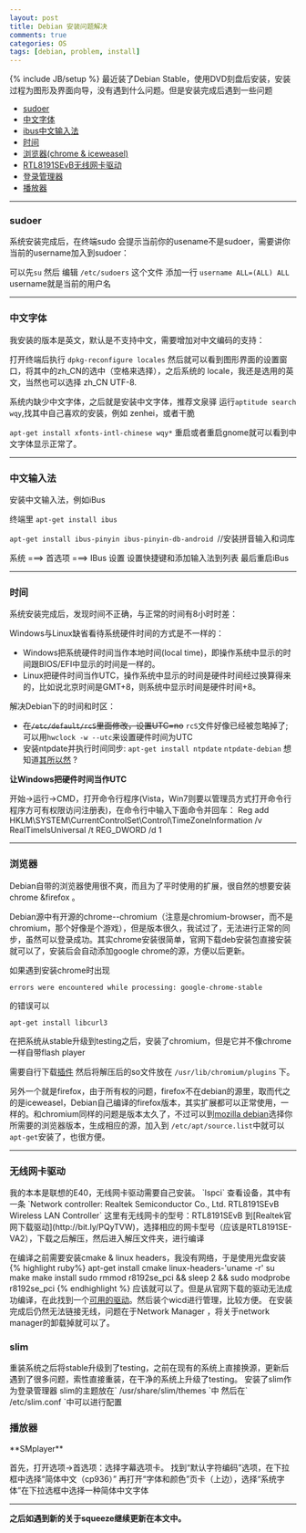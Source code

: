 ```yaml
---
layout: post
title: Debian 安装问题解决
comments: true
categories: OS
tags: [debian, problem, install]
---
```

{% include JB/setup %}
最近装了Debian Stable，使用DVD刻盘后安装，安装过程为图形及界面向导，没有遇到什么问题。但是安装完成后遇到一些问题

* [sudoer](#sudoer)
* [中文字体](#font)
* [ibus中文输入法](#input)
* [时间](#time)
* [浏览器(chrome & iceweasel)](#browser)
* [RTL8191SEvB无线网卡驱动](#driver)
* [登录管理器](#slim)
* [播放器](#media)
 
*** 
<h3 id="sudoer">sudoer</h3>

系统安装完成后，在终端sudo 会提示当前你的usename不是sudoer，需要讲你当前的username加入到sudoer：

可以先`su` 然后
编辑 `/etc/sudoers` 这个文件
添加一行
`username ALL=(ALL) ALL`	
username就是当前的用户名

***
<h3 id="font">中文字体</h3>
我安装的版本是英文，默认是不支持中文，需要增加对中文编码的支持：

打开终端后执行
`dpkg-reconfigure locales`
然后就可以看到图形界面的设置窗口，将其中的zh_CN的选中（空格来选择），之后系统的 locale，我还是选用的英文，当然也可以选择 zh_CN UTF-8.

系统内缺少中文字体，之后就是安装中文字体，推荐文泉驿
运行`aptitude search wqy`,找其中自己喜欢的安装，例如 zenhei，或者干脆

`apt-get install xfonts-intl-chinese wqy*`
重启或者重启gnome就可以看到中文字体显示正常了。

***
<h3 id="input">中文输入法</h3>
安装中文输入法，例如iBus

终端里
`apt-get install ibus`

`apt-get install ibus-pinyin ibus-pinyin-db-android `//安装拼音输入和词库

系统 ===> 首选项 ===> IBus 设置
设置快捷键和添加输入法到列表
最后重启iBus

*****
<h3 id="time">时间</h3>
系统安装完成后，发现时间不正确，与正常的时间有8小时时差：

Windows与Linux缺省看待系统硬件时间的方式是不一样的：

- Windows把系统硬件时间当作本地时间(local time)，即操作系统中显示的时间跟BIOS/EFI中显示的时间是一样的。
- Linux把硬件时间当作UTC，操作系统中显示的时间是硬件时间经过换算得来的，比如说北京时间是GMT+8，则系统中显示时间是硬件时间+8。

解决Debian下的时间和时区：

 - ~~在`/etc/default/rcS`里面修改，设置UTC=no~~ ` rcS `文件好像已经被忽略掉了; 可以用` hwclock -w --utc `来设置硬件时间为UTC
 - 安装ntpdate并执行时间同步:
 `apt-get install ntpdate`
 `ntpdate-debian`
想知道[其所以然](http://heart5.com/?p=98) ?

**让Windows把硬件时间当作UTC** 

开始->运行->CMD，打开命令行程序(Vista，Win7则要以管理员方式打开命令行程序方可有权限访问注册表)，在命令行中输入下面命令并回车： 
Reg add HKLM\SYSTEM\CurrentControlSet\Control\TimeZoneInformation /v RealTimeIsUniversal /t REG_DWORD /d 1 

*****
<h3 id="browser">浏览器</h3>
Debian自带的浏览器使用很不爽，而且为了平时使用的扩展，很自然的想要安装chrome &firefox 。

Debian源中有开源的chrome--chromium（注意是chromium-browser，而不是chromium，那个好像是个游戏），但是版本很久，我试过了，无法进行正常的同步，虽然可以登录成功。其实chrome安装很简单，官网下载deb安装包直接安装就可以了，安装后会自动添加google chrome的源，方便以后更新。

如果遇到安装chrome时出现

	errors were encountered while processing: google-chrome-stable

的错误可以

	apt-get install libcurl3

在把系统从stable升级到testing之后，安装了chromium，但是它并不像chrome一样自带flash player

需要自行下载[插件](http://fpdownload.macromedia.com/get/flashplayer/pdc/11.2.202.258/install_flash_player_11_linux.x86_64.tar.gz) 然后将解压后的so文件放在 ` /usr/lib/chromium/plugins ` 下。

另外一个就是firefox，由于所有权的问题，firefox不在debian的源里，取而代之的是iceweasel，Debian自己编译的firefox版本，其实扩展都可以正常使用，一样的。和chromium同样的问题是版本太久了，不过可以到[mozilla debian](http://mozilla.debian.net/)选择你所需要的浏览器版本，生成相应的源，加入到 `/etc/apt/source.list`中就可以`apt-get`安装了，也很方便。

***
<h3 id="driver">无线网卡驱动</h3>
我的本本是联想的E40，无线网卡驱动需要自己安装。
`lspci`
查看设备，其中有一条
`Network controller: Realtek Semiconductor Co., Ltd. RTL8191SEvB Wireless LAN Controller`
这里有无线网卡的型号：RTL8191SEvB
到[Realtek官网下载驱动](http://bit.ly/PQyTVW)，选择相应的网卡型号（应该是RTL8191SE-VA2），下载之后解压，然后进入解压文件夹，进行编译

在编译之前需要安装cmake & linux headers，我没有网络，于是使用光盘安装
{% highlight ruby%}
apt-get install cmake linux-headers-'uname -r'
su
make
make install
sudo rmmod r8192se_pci && sleep 2 && sudo modprobe r8192se_pci
{% endhighlight %}
应该就可以了。但是从官网下载的驱动无法成功编译，在此找到一个[可用的驱动](http://pan.baidu.com/netdisk/singlepublic?fid=598732_872936164)。然后装个wicd进行管理，比较方便。
在安装完成后仍然无法链接无线，问题在于Network Manager ，将关于network manager的卸载掉就可以了。


<h3 id="slim">slim</h3>
重装系统之后将stable升级到了testing，之前在现有的系统上直接换源，更新后遇到了很多问题，索性直接重装，在干净的系统上升级了testing。
安装了slim作为登录管理器
slim的主题放在` /usr/share/slim/themes `中
然后在` /etc/slim.conf `中可以进行配置

<h3 id="media">播放器</h3>
**SMplayer**

首先，打开选项->首选项：选择字幕选项卡。
找到“默认字符编码”选项，在下拉框中选择“简体中文（cp936）”
再打开“字体和颜色”页卡（上边），选择“系统字体”在下拉选框中选择一种简体中文字体



---
__之后如遇到新的关于squeeze继续更新在本文中。__
